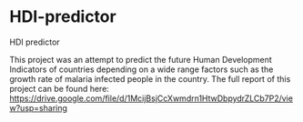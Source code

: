 # HDI-predictor
HDI predictor

This project was an attempt to predict the future Human Development Indicators of countries depending on a wide range factors such as the growth rate of malaria infected people in the country.
The full report of this project can be found here: https://drive.google.com/file/d/1McijBsjCcXwmdrn1HtwDbpydrZLCb7P2/view?usp=sharing
